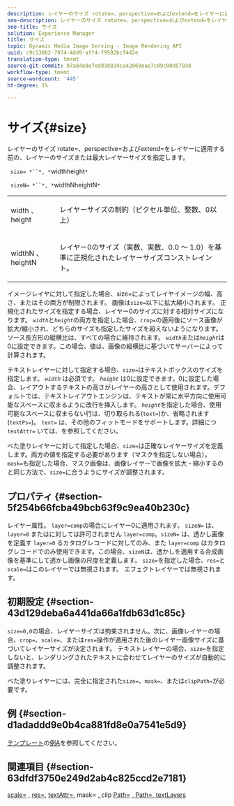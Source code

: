 ```yaml
---
description: レイヤーのサイズ rotate=、perspective=およびextend=をレイヤーに適用する前の、レイヤーのサイズまたは最大レイヤーサイズを指定します。
seo-description: レイヤーのサイズ rotate=、perspective=およびextend=をレイヤーに適用する前の、レイヤーのサイズまたは最大レイヤーサイズを指定します。
seo-title: サイズ
solution: Experience Manager
title: サイズ
topic: Dynamic Media Image Serving - Image Rendering API
uuid: c9c13062-7974-4dd9-aff4-f9502bcf442e
translation-type: tm+mt
source-git-commit: 97a84e8e7edd3d834ca42069eae7c09c00d57938
workflow-type: tm+mt
source-wordcount: '445'
ht-degree: 1%

---
```



# サイズ{#size}

レイヤーのサイズ rotate=、perspective=およびextend=をレイヤーに適用する前の、レイヤーのサイズまたは最大レイヤーサイズを指定します。

` size= *``*, *`widthheight`*`

` sizeN= *``*, *`widthNheightN`*`

<table id="simpletable_FBE17D736F93485AA0053BF447B4CC9F"> 
 <tr class="strow"> 
  <td class="stentry"> <p> <span class="codeph"> <span class="varname"> width  </span>、  <span class="varname"> height  </span> </span> </p> </td> 
  <td class="stentry"> <p>レイヤーサイズの制約（ピクセル単位、整数、0以上） </p> </td> 
 </tr> 
 <tr class="strow"> 
  <td class="stentry"> <p> <span class="codeph"> <span class="varname"> widthN  </span>、  <span class="varname"> heightN  </span> </span> </p> </td> 
  <td class="stentry"> <p>レイヤー0のサイズ（実数、実数、0.0 ～ 1.0）を基準に正規化されたレイヤーサイズコンストレイント。 </p> </td> 
 </tr> 
</table>

イメージレイヤに対して指定した場合、size=によってレイヤイメージの幅、高さ、またはその両方が制限されます。 画像は`size=`以下に拡大縮小されます。 正規化されたサイズを指定する場合、レイヤー0のサイズに対する相対サイズになります。 *`width`*&#x200B;と&#x200B;*`height`*&#x200B;の両方を指定した場合、`crop=`の適用後にソース画像が拡大/縮小され、どちらのサイズも指定したサイズを超えないようになります。 ソース長方形の縦横比は、すべての場合に維持されます。 *`width`*&#x200B;または&#x200B;*`height`*&#x200B;は0に設定できます。この場合、値は、画像の縦横比に基づいてサーバーによって計算されます。

テキストレイヤーに対して指定する場合、`size=`はテキストボックスのサイズを指定します。 *`width`* は必須です。 *`height`* は0に設定できます。0に設定した場合、レイアウトするテキストの高さがレイヤーの高さとして使用されます。デフォルトでは、テキストレイアウトエンジンは、テキストが常に水平方向に使用可能なスペースに収まるように改行を挿入します。 *`height`*&#x200B;を指定した場合、使用可能なスペースに収まらない行は、切り取られる(`text=`)か、省略されます(`textPs=`)。 `text=` は、その他のフィットモードをサポートします。詳細につ `textAttr=` いては、を参照してください。

べた塗りレイヤーに対して指定した場合、`size=`は正確なレイヤーサイズを定義します。両方の値を指定する必要があります（マスクを指定しない場合）。 `mask=`も指定した場合、マスク画像は、画像レイヤーで画像を拡大・縮小するのと同じ方法で、`size=`に合うようにサイズが調整されます。

## プロパティ {#section-5f254b66fcba49bcb63f9c9ea40b230c}

レイヤー属性。 `layer=comp`の場合にレイヤー0に適用されます。 `sizeN=` は、 `layer=0` またはに対しては許可されません `layer=comp`。`sizeN=` は、透かし画像を定義す `layer=0` るカタログレコードに対してのみ、また `layer=comp` はカタログレコードでのみ使用できます。この場合、`sizeN`は、透かしを適用する合成画像を基準にして透かし画像の尺度を定義します。 `size=`を指定した場合、`res=`と`scale=`はこのレイヤーでは無視されます。 エフェクトレイヤーでは無視されます。

## 初期設定 {#section-43d129deba6a441da66a1fdb63d1c85c}

`size=0,0`の場合、レイヤーサイズは拘束されません。次に、画像レイヤーの場合、`crop=`、`scale=`、または`res=`操作が適用された後のレイヤー画像サイズに基づいてレイヤーサイズが決定されます。 テキストレイヤーの場合、`size=`を指定しないと、レンダリングされたテキストに合わせてレイヤーのサイズが自動的に調整されます。

べた塗りレイヤーには、完全に指定された`size=`、`mask=`、または`clipPath=`が必要です。

## 例 {#section-d1adaddd9e0b4ca881fd8e0a7541e5d9}

[テンプレート](../../../../../is-api/http-ref/image-serving-api-ref/c-http-protocol-reference/c-templates/c-templates.md#concept-3cd2d2adae0e41b2979b9640244d4d3e)の[例A](../../../../../is-api/http-ref/image-serving-api-ref/c-http-protocol-reference/c-templates/r-example-a.md#reference-c78ea82e8a1646738e764fa6685dfbac)を参照してください。

## 関連項目 {#section-63dfdf3750e249d2ab4c825ccd2e7181}

[scale=](../../../../../is-api/http-ref/image-serving-api-ref/c-http-protocol-reference/c-command-reference/r-is-http-scale.md#reference-098c30cea1764f189e6f7c7e400cc065) ,  [res=](../../../../../is-api/http-ref/image-serving-api-ref/c-http-protocol-reference/c-command-reference/r-res.md#reference-3d6fe416801148dea0f786f2b5169e55),  [textAttr=](../../../../../is-api/http-ref/image-serving-api-ref/c-http-protocol-reference/c-command-reference/r-textattr.md#reference-ff00484fa3244286abeff34911f7ec0d), mask= [, ](../../../../../is-api/http-ref/image-serving-api-ref/c-http-protocol-reference/c-command-reference/r-mask.md#reference-922254e027404fb890b850e2723ee06e)clip  [Path=](../../../../../is-api/http-ref/image-serving-api-ref/c-http-protocol-reference/c-command-reference/r-clippath.md#reference-8139b1b52dc54749b51b109521ddf83d) [, Path=, textLayers](../../../../../is-api/http-ref/image-serving-api-ref/c-http-protocol-reference/c-text-formatting/r-text-layers.md#reference-47e78cfb18134db5ab09e17af14a6a8f)
